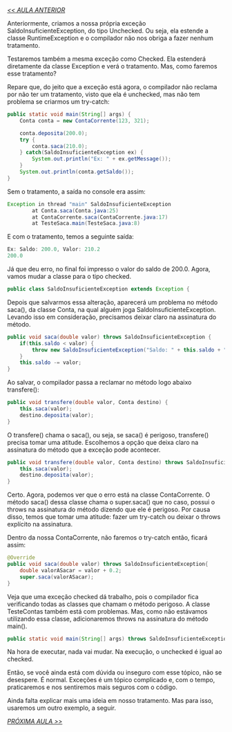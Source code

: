 *[<< AULA ANTERIOR](https://github.com/pvreboucas/java-excecoes/blob/aula-5/aulas/2-sacando-com-unchecked-exception.md)*


Anteriormente, criamos a nossa própria exceção SaldoInsuficienteException, do tipo Unchecked. Ou seja, ela estende a classe RuntimeException e o compilador não nos obriga a fazer nenhum tratamento.

Testaremos também a mesma exceção como Checked. Ela estenderá diretamente da classe Exception e verá o tratamento. Mas, como faremos esse tratamento?

Repare que, do jeito que a exceção está agora, o compilador não reclama por não ter um tratamento, visto que ela é unchecked, mas não tem problema se criarmos um try-catch:


```java
public static void main(String[] args) {
    Conta conta = new ContaCorrente(123, 321);

    conta.deposita(200.0);
    try {
        conta.saca(210.0);
    } catch(SaldoInsuficienteException ex) {
        System.out.println("Ex: " + ex.getMessage());
    }
    System.out.println(conta.getSaldo());
}
```

Sem o tratamento, a saída no console era assim:

```java
Exception in thread "main" SaldoInsuficienteException
        at Conta.saca(Conta.java:25)
        at ContaCorrente.saca(ContaCorrente.java:17)
        at TesteSaca.main(TesteSaca.java:8)
```

E com o tratamento, temos a seguinte saída:


```java
Ex: Saldo: 200.0, Valor: 210.2
200.0
```

Já que deu erro, no final foi impresso o valor do saldo de 200.0. Agora, vamos mudar a classe para o tipo checked.

```java
public class SaldoInsuficienteException extends Exception {

```

Depois que salvarmos essa alteração, aparecerá um problema no método saca(), da classe Conta, na qual alguém joga SaldoInsuficienteException. Levando isso em consideração, precisamos deixar claro na assinatura do método.


```java
public void saca(double valor) throws SaldoInsuficienteException {
    if(this.saldo < valor) {
        throw new SaldoInsuficienteException("Saldo: " + this.saldo + ", Valor: " + this.valor);
    }
    this.saldo -= valor;
}
```

Ao salvar, o compilador passa a reclamar no método logo abaixo transfere():

```java
public void transfere(double valor, Conta destino) {
    this.saca(valor);
    destino.deposita(valor);
}
```

O transfere() chama o saca(), ou seja, se saca() é perigoso, transfere() precisa tomar uma atitude. Escolhemos a opção que deixa claro na assinatura do método que a exceção pode acontecer. 

```java
public void transfere(double valor, Conta destino) throws SaldoInsuficienteException {
    this.saca(valor);
    destino.deposita(valor);
}
```

Certo. Agora, podemos ver que o erro está na classe ContaCorrente. O método saca() dessa classe chama o super.saca() que no caso, possui o throws na assinatura do método dizendo que ele é perigoso. Por causa disso, temos que tomar uma atitude: fazer um try-catch ou deixar o throws explícito na assinatura.

Dentro da nossa ContaCorrente, não faremos o try-catch então, ficará assim:


```java
@Override
public void saca(double valor) throws SaldoInsuficienteException{
    double valorASacar = valor + 0.2;
    super.saca(valorASacar);
}
```

Veja que uma exceção checked dá trabalho, pois o compilador fica verificando todas as classes que chamam o método perigoso. A classe TesteContas também está com problemas. Mas, como não estávamos utilizando essa classe, adicionaremos throws na assinatura do método main(). 


```java
public static void main(String[] args) throws SaldoInsuficienteException {}
```

Na hora de executar, nada vai mudar. Na execução, o unchecked é igual ao checked.

Então, se você ainda está com dúvida ou inseguro com esse tópico, não se desespere. É normal. Exceções é um tópico complicado e, com o tempo, praticaremos e nos sentiremos mais seguros com o código.

Ainda falta explicar mais uma ideia em nosso tratamento. Mas para isso, usaremos um outro exemplo, a seguir.


*[PRÓXIMA AULA >>](https://github.com/pvreboucas/java-excecoes/blob/aula-6/aulas/1-finally.md)*
